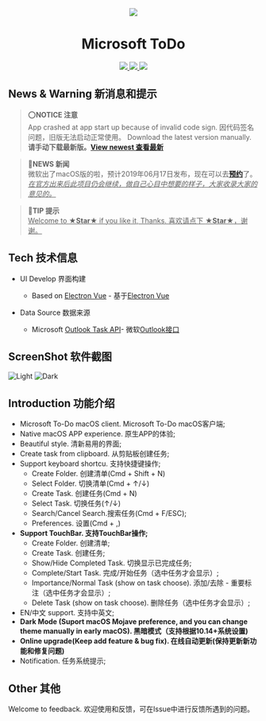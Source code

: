 
<div align="center">
  <a src="https://woolson.github.io/microsoft-todo-for-mac/" target="_blank">
    <img src="https://gitlab.com/imgrs/pic/uploads/592394854fb7850c73b71e0d47498b1d/58305716-ac3ec880-7e2b-11e9-8ea3-8ad2b6f5032a.png" />
  </a>
</div>

<h1 align="center">Microsoft ToDo</h1>

<div align="center">
<a href="https://woolson.github.io/npmer-page/">
<img src="https://woolson.gitee.io/npmer-badge/DarkMode%20%E9%BB%91%E6%9A%97%E6%A8%A1%E5%BC%8F-555555-Supported%20%E6%94%AF%E6%8C%81-46bc99-gear-ffffff-square-flat-plain.svg" />
<img src="https://woolson.gitee.io/npmer-badge/TouchBar-555555-Supported%20%E6%94%AF%E6%8C%81-e05d44-up-ffffff-square-flat-plain.svg" />
<img src="https://woolson.gitee.io/npmer-badge/version%20%E7%89%88%E6%9C%AC-555555-2.2.1-7289da-check-ffffff-square-flat-plain.svg" />
</a>
</div>

## News & Warning 新消息和提示

> ⭕️**NOTICE 注意**  
> App crashed at app start up because of invalid code sign. 因代码签名问题，旧版无法启动正常使用。
> Download the latest version manually. **请手动下载最新版。**[**View newest 查看最新**](https://github.com/woolson/microsoft-todo-mac/releases/)  

>🔆**NEWS 新闻**  
> 微软出了macOS版的啦，预计2019年06月17日发布，现在可以去[**预约**](https://itunes.apple.com/cn/app/microsoft-to-do/id1274495053?mt=12)了。<br/>
> *<u>在官方出来后此项目仍会继续，做自己心目中想要的样子，大家收录大家的意见的。</u>*

> 🎉**TIP 提示**  
> <u>Welcome to **★Star★** if you like it, Thanks. 喜欢请点下 **★Star★**，谢谢。</u>


## Tech 技术信息

- UI Develop 界面构建
  - Based on [Electron Vue](https://simulatedgreg.gitbooks.io/electron-vue/) - 基于[Electron Vue](https://simulatedgreg.gitbooks.io/electron-vue/)

- Data Source 数据来源
  - Microsoft [Outlook Task API](https://docs.microsoft.com/en-us/previous-versions/office/office-365-api/api/version-2.0/task-rest-operations)- 微软[Outlook接口](https://docs.microsoft.com/en-us/previous-versions/office/office-365-api/api/version-2.0/task-rest-operations)


## ScreenShot 软件截图

![Light](https://gitlab.com/imgrs/pic/uploads/4aff738bec5db992fbc29ec773b17689/light.gif)
![Dark](https://gitlab.com/imgrs/pic/uploads/ac57e4eba2b92443b19192e788d10ba7/dark.gif)


## Introduction 功能介绍

- Microsoft To-Do macOS client. Microsoft To-Do macOS客户端;
- Native macOS APP experience. 原生APP的体验;
- Beautiful style.             清新易用的界面;
- Create task from clipboard.  从剪贴板创建任务;
- Support keyboard shortcu.    支持快捷键操作;
  - Create Folder. 创建清单(Cmd + Shift + N)
  - Select Folder. 切换清单(Cmd + ↑/↓)
  - Create Task.   创建任务(Cmd + N)
  - Select Task.   切换任务(↑/↓)
  - Search/Cancel Search.搜索任务(Cmd + F/ESC);
  - Preferences.   设置(Cmd + ,)
- **Support TouchBar. 支持TouchBar操作;**
  - Create Folder.            创建清单;
  - Create Task.              创建任务;
  - Show/Hide Completed Task. 切换显示已完成任务;
  - Complete/Start Task.      完成/开始任务（选中任务才会显示）;
  - Importance/Normal Task (show on task choose). 添加/去除 - 重要标注（选中任务才会显示）;
  - Delete Task (show on task choose). 删除任务（选中任务才会显示）;
- EN/中文 support. 支持中英文;
- **Dark Mode (Suport macOS Mojave preference, and you can change theme manually in early macOS). 黑暗模式（支持根据10.14+系统设置)**
- **Online upgrade(Keep add feature & bug fix). 在线自动更新(保持更新新功能和修复问题)**
- Notification. 任务系统提示;

## Other 其他

Welcome to feedback. 欢迎使用和反馈，可在Issue中进行反馈所遇到的问题。

